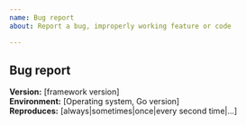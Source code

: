 ```yaml
---
name: Bug report
about: Report a bug, improperly working feature or code

---
```


## Bug report

**Version:** [framework version]  
**Environment:** [Operating system, Go version]  
**Reproduces:** [always|sometimes|once|every second time|...]  

<!-- 
    Please describe your issue and add as many details as possible.
    The following is a non-exhaustive list of details that could help the resolution of your issue:
    - Logs
    - Description of the steps before the occurrence
    - Expected result
    - How to reproduce

-->
